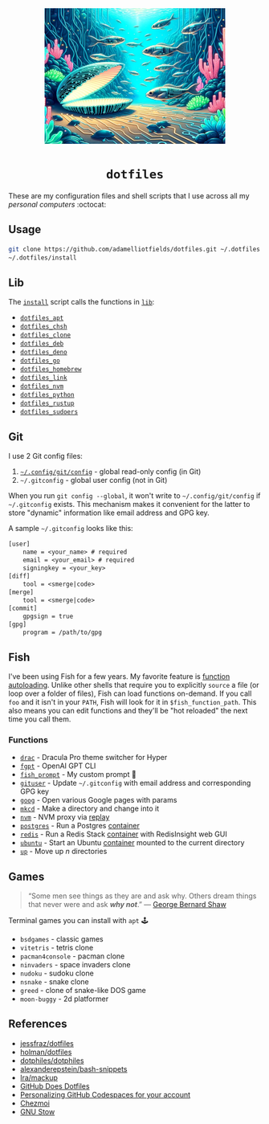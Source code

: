 <div align="center">
  <!-- Illustration of an underwater haven where the sand is etched with bright, neon circuit motifs. Schools of robot-like fish with a metallic luster navigate amidst fluorescent marine plants. A radiant shell opens, standing out as a guiding light for the marine tech realm. -->
  <img src="./dotfiles.jpg" width="360" height="270" alt="A digital world with a shell and fish" />
  <h1 align="center"><code>dotfiles</code></h1>
</div>

These are my configuration files and shell scripts that I use across all my _personal computers_ :octocat:

## Usage

```sh
git clone https://github.com/adamelliotfields/dotfiles.git ~/.dotfiles
~/.dotfiles/install
```

## Lib

The [`install`](./install) script calls the functions in [`lib`](./lib/):
  * [`dotfiles_apt`](./lib/apt.sh)
  * [`dotfiles_chsh`](./lib/chsh.sh)
  * [`dotfiles_clone`](./lib/clone.sh)
  * [`dotfiles_deb`](./lib/deb.sh)
  * [`dotfiles_deno`](./lib/deno.sh)
  * [`dotfiles_go`](./lib/go.sh)
  * [`dotfiles_homebrew`](./lib/homebrew.sh)
  * [`dotfiles_link`](./lib/link.sh)
  * [`dotfiles_nvm`](./lib/nvm.sh)
  * [`dotfiles_python`](./lib/python.sh)
  * [`dotfiles_rustup`](./lib/rustup.sh)
  * [`dotfiles_sudoers`](./lib/sudoers.sh)

## Git

I use 2 Git config files:
  1. [`~/.config/git/config`](./shared/.config/git/config) - global read-only config (in Git)
  2. `~/.gitconfig` - global user config (not in Git)

When you run `git config --global`, it won't write to `~/.config/git/config` if `~/.gitconfig` exists. This mechanism makes it convenient for the latter to store "dynamic" information like email address and GPG key.

A sample `~/.gitconfig` looks like this:

```properties
[user]
	name = <your_name> # required
	email = <your_email> # required
	signingkey = <your_key>
[diff]
	tool = <smerge|code>
[merge]
	tool = <smerge|code>
[commit]
	gpgsign = true
[gpg]
	program = /path/to/gpg
```

## Fish

I've been using Fish for a few years. My favorite feature is [function autoloading](https://fishshell.com/docs/current/tutorial.html#autoloading-functions). Unlike other shells that require you to explicitly `source` a file (or loop over a folder of files), Fish can load functions on-demand. If you call `foo` and it isn't in your `PATH`, Fish will look for it in `$fish_function_path`. This also means you can edit functions and they'll be "hot reloaded" the next time you call them.

### Functions

* [`drac`](https://github.com/adamelliotfields/dotfiles/blob/main/mac/.config/fish/functions/drac.fish) - Dracula Pro theme switcher for Hyper
* [`fgpt`](https://github.com/adamelliotfields/dotfiles/blob/main/mac/.config/fish/functions/fgpt.fish) - OpenAI GPT CLI
* [`fish_prompt`](https://github.com/adamelliotfields/dotfiles/blob/main/mac/.config/fish/functions/fish_prompt.fish) - My custom prompt 🐠
* [`gituser`](https://github.com/adamelliotfields/dotfiles/blob/main/mac/.config/fish/functions/gituser.fish) - Update `~/.gitconfig` with email address and corresponding GPG key
* [`goog`](https://github.com/adamelliotfields/dotfiles/blob/main/mac/.config/fish/functions/goog.fish) - Open various Google pages with params
* [`mkcd`](https://github.com/adamelliotfields/dotfiles/blob/main/mac/.config/fish/functions/mkcd.fish) - Make a directory and change into it
* [`nvm`](https://github.com/adamelliotfields/dotfiles/blob/main/mac/.config/fish/functions/nvm.fish) - NVM proxy via [replay](https://github.com/jorgebucaran/replay.fish)
* [`postgres`](https://github.com/adamelliotfields/dotfiles/blob/main/mac/.config/fish/functions/postgres.fish) - Run a Postgres [container](https://hub.docker.com/_/postgres)
* [`redis`](https://github.com/adamelliotfields/dotfiles/blob/main/mac/.config/fish/functions/redis.fish) - Run a Redis Stack [container](https://hub.docker.com/r/redis/redis-stack) with RedisInsight web GUI
* [`ubuntu`](https://github.com/adamelliotfields/dotfiles/blob/main/mac/.config/fish/functions/ubuntu.fish) - Start an Ubuntu [container](https://github.com/devcontainers/images/tree/main/src/base-ubuntu) mounted to the current directory
* [`up`](https://github.com/adamelliotfields/dotfiles/blob/main/mac/.config/fish/functions/up.fish) - Move up $n$ directories

## Games

> “Some men see things as they are and ask why. Others dream things that never were and ask **_why not_**.” ― [George Bernard Shaw](https://www.goodreads.com/quotes/3544293-some-men-see-things-as-they-are-and-ask-why)

Terminal games you can install with `apt` :joystick:

* `bsdgames` - classic games
* `vitetris` - tetris clone
* `pacman4console` - pacman clone
* `ninvaders` - space invaders clone
* `nudoku` - sudoku clone
* `nsnake` - snake clone
* `greed` - clone of snake-like DOS game
* `moon-buggy` - 2d platformer

## References

* [jessfraz/dotfiles](https://github.com/jessfraz/dotfiles)
* [holman/dotfiles](https://github.com/holman/dotfiles)
* [dotphiles/dotphiles](https://github.com/dotphiles/dotphiles)
* [alexanderepstein/bash-snippets](https://github.com/alexanderepstein/Bash-Snippets)
* [lra/mackup](https://github.com/lra/mackup)
* [GitHub Does Dotfiles](https://dotfiles.github.io)
* [Personalizing GitHub Codespaces for your account](https://docs.github.com/en/codespaces/customizing-your-codespace/personalizing-github-codespaces-for-your-account#dotfiles)
* [Chezmoi](https://chezmoi.io)
* [GNU Stow](https://gnu.org/software/stow)

